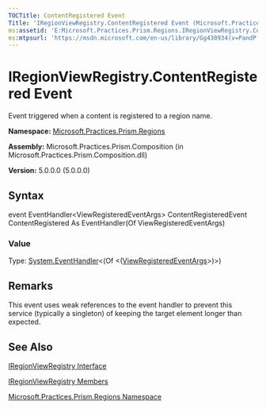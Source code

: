 ```yaml
---
TOCTitle: ContentRegistered Event
Title: 'IRegionViewRegistry.ContentRegistered Event (Microsoft.Practices.Prism.Regions)'
ms:assetid: 'E:Microsoft.Practices.Prism.Regions.IRegionViewRegistry.ContentRegistered'
ms:mtpsurl: 'https://msdn.microsoft.com/en-us/library/Gg430934(v=PandP.50)'
---
```



# IRegionViewRegistry.ContentRegistered Event

Event triggered when a content is registered to a region name.

**Namespace:** [Microsoft.Practices.Prism.Regions](https://msdn.microsoft.com/library/microsoft.practices.prism.regions)
**Assembly:** Microsoft.Practices.Prism.Composition (in Microsoft.Practices.Prism.Composition.dll)

**Version:** 5.0.0.0 (5.0.0.0)

## Syntax

event EventHandler&lt;ViewRegisteredEventArgs&gt; ContentRegisteredEvent ContentRegistered As EventHandler(Of ViewRegisteredEventArgs)
### Value

Type: [System.EventHandler](http://msdn.microsoft.com/en-us/library/db0etb8x)&lt;(Of &lt;([ViewRegisteredEventArgs](https://msdn.microsoft.com/library/microsoft.practices.prism.regions.viewregisteredeventargs)&gt;)&gt;)

## Remarks

 This event uses weak references to the event handler to prevent this service (typically a singleton) of keeping the target element longer than expected.

## See Also

[IRegionViewRegistry Interface](https://msdn.microsoft.com/library/microsoft.practices.prism.regions.iregionviewregistry)

[IRegionViewRegistry Members](https://msdn.microsoft.com/allmembers.t:microsoft.practices.prism.regions.iregionviewregistry)

[Microsoft.Practices.Prism.Regions Namespace](https://msdn.microsoft.com/library/microsoft.practices.prism.regions)

